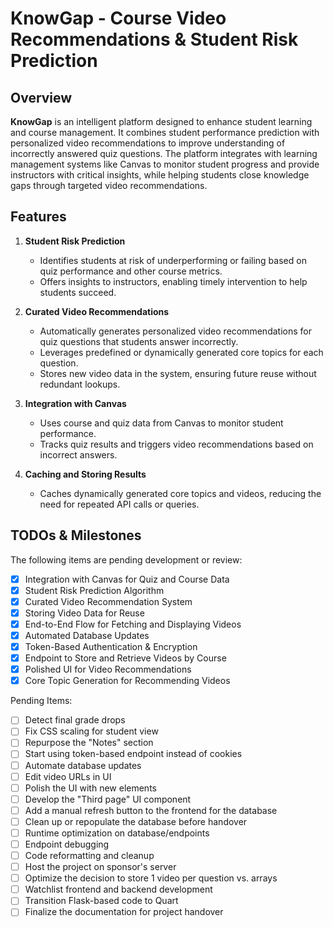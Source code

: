 # KnowGap - Course Video Recommendations & Student Risk Prediction

## Overview

**KnowGap** is an intelligent platform designed to enhance student learning and course management. It combines student performance prediction with personalized video recommendations to improve understanding of incorrectly answered quiz questions. The platform integrates with learning management systems like Canvas to monitor student progress and provide instructors with critical insights, while helping students close knowledge gaps through targeted video recommendations.

## Features

1. **Student Risk Prediction**
   - Identifies students at risk of underperforming or failing based on quiz performance and other course metrics.
   - Offers insights to instructors, enabling timely intervention to help students succeed.

2. **Curated Video Recommendations**
   - Automatically generates personalized video recommendations for quiz questions that students answer incorrectly.
   - Leverages predefined or dynamically generated core topics for each question.
   - Stores new video data in the system, ensuring future reuse without redundant lookups.

3. **Integration with Canvas**
   - Uses course and quiz data from Canvas to monitor student performance.
   - Tracks quiz results and triggers video recommendations based on incorrect answers.

4. **Caching and Storing Results**
   - Caches dynamically generated core topics and videos, reducing the need for repeated API calls or queries.
## TODOs & Milestones
The following items are pending development or review:

- [x] Integration with Canvas for Quiz and Course Data
- [x] Student Risk Prediction Algorithm
- [x] Curated Video Recommendation System
- [x] Storing Video Data for Reuse
- [x] End-to-End Flow for Fetching and Displaying Videos
- [x] Automated Database Updates
- [x] Token-Based Authentication & Encryption
- [x] Endpoint to Store and Retrieve Videos by Course
- [x] Polished UI for Video Recommendations
- [x] Core Topic Generation for Recommending Videos

Pending Items:
- [ ] Detect final grade drops
- [ ] Fix CSS scaling for student view
- [ ] Repurpose the "Notes" section
- [ ] Start using token-based endpoint instead of cookies
- [ ] Automate database updates
- [ ] Edit video URLs in UI
- [ ] Polish the UI with new elements
- [ ] Develop the "Third page" UI component
- [ ] Add a manual refresh button to the frontend for the database
- [ ] Clean up or repopulate the database before handover
- [ ] Runtime optimization on database/endpoints
- [ ] Endpoint debugging
- [ ] Code reformatting and cleanup
- [ ] Host the project on sponsor's server
- [ ] Optimize the decision to store 1 video per question vs. arrays
- [ ] Watchlist frontend and backend development
- [ ] Transition Flask-based code to Quart
- [ ] Finalize the documentation for project handover
